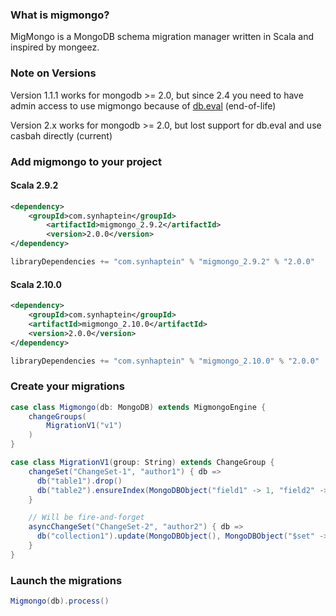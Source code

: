 ### What is migmongo?

MigMongo is a MongoDB schema migration manager written in Scala and inspired by mongeez.

### Note on Versions

Version 1.1.1 works for mongodb >= 2.0, but since 2.4 you need to have admin access to use migmongo because of [db.eval](http://docs.mongodb.org/manual/reference/method/db.eval/) (end-of-life)

Version 2.x works for mongodb >= 2.0, but lost support for db.eval and use casbah directly (current)

### Add migmongo to your project

#### Scala 2.9.2
```xml
<dependency>
    <groupId>com.synhaptein</groupId>
    	<artifactId>migmongo_2.9.2</artifactId>
    	<version>2.0.0</version>
</dependency>
```

```scala
libraryDependencies += "com.synhaptein" % "migmongo_2.9.2" % "2.0.0"
```

#### Scala 2.10.0
```xml
<dependency>
    <groupId>com.synhaptein</groupId>
	<artifactId>migmongo_2.10.0</artifactId>
	<version>2.0.0</version>
</dependency>
```

```scala
libraryDependencies += "com.synhaptein" % "migmongo_2.10.0" % "2.0.0"
```

### Create your migrations
```scala
case class Migmongo(db: MongoDB) extends MigmongoEngine {
    changeGroups(
        MigrationV1("v1")
    )
}

case class MigrationV1(group: String) extends ChangeGroup {
    changeSet("ChangeSet-1", "author1") { db =>
      db("table1").drop()
      db("table2").ensureIndex(MongoDBObject("field1" -> 1, "field2" -> -1))
    }

    // Will be fire-and-forget
    asyncChangeSet("ChangeSet-2", "author2") { db =>
      db("collection1").update(MongoDBObject(), MongoDBObject("$set" -> MongoDBObject("price" -> 180)), false, true)
    }
}
```

### Launch the migrations

```scala
Migmongo(db).process()
```